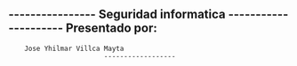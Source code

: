 ---------------- Seguridad informatica ---------------------
Presentado por: 
------------
        Jose Yhilmar Villca Mayta
                            ------------------
